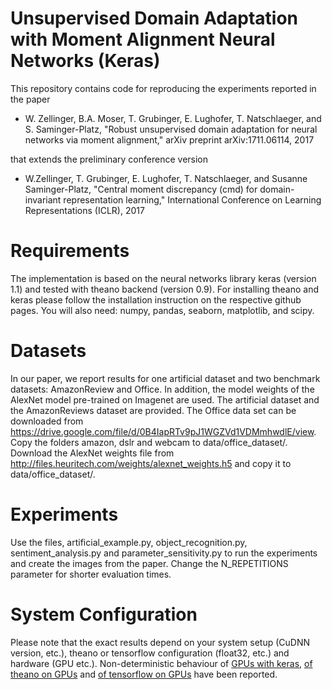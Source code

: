 # Unsupervised Domain Adaptation with Moment Alignment Neural Networks (Keras)

This repository contains code for reproducing the experiments reported in the paper
- W. Zellinger, B.A. Moser, T. Grubinger, E. Lughofer, T. Natschlaeger, and S. Saminger-Platz, "Robust unsupervised domain adaptation for neural networks via moment alignment," arXiv preprint arXiv:1711.06114, 2017

that extends the preliminary conference version

- W.Zellinger, T. Grubinger, E. Lughofer, T. Natschlaeger, and Susanne Saminger-Platz, "Central moment discrepancy (cmd) for domain-invariant representation learning," International Conference on Learning Representations (ICLR), 2017

# Requirements
The implementation is based on the neural networks library keras (version 1.1) and tested with theano backend (version 0.9). For installing theano and keras please follow the installation instruction on the respective github pages. You will also need: numpy, pandas, seaborn, matplotlib, and scipy.

# Datasets
In our paper, we report results for one artificial dataset and two benchmark datasets: AmazonReview and Office. In addition, the model weights of the AlexNet model pre-trained on Imagenet are used. The artificial dataset and the AmazonReviews dataset are provided. The Office data set can be downloaded from https://drive.google.com/file/d/0B4IapRTv9pJ1WGZVd1VDMmhwdlE/view. Copy the folders amazon, dslr and webcam to data/office_dataset/. Download the AlexNet weights file from http://files.heuritech.com/weights/alexnet_weights.h5 and copy it to  data/office_dataset/.

# Experiments
Use the files, artificial_example.py, object_recognition.py, sentiment_analysis.py and parameter_sensitivity.py to run the experiments and create the images from the paper. Change the N_REPETITIONS parameter for shorter evaluation times.

# System Configuration
Please note that the exact results depend on your system setup (CuDNN version, etc.), theano or tensorflow configuration (float32, etc.) and hardware (GPU etc.). Non-deterministic behaviour of [GPUs with keras](https://github.com/fchollet/keras/issues/850), [of theano on GPUs](https://groups.google.com/forum/#!topic/theano-users/Q9tD4Af_7ho) and [of tensorflow on GPUs](https://github.com/tensorflow/tensorflow/issues/2652) have been reported.
